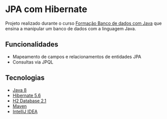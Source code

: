 # JPA com Hibernate

Projeto realizado durante o curso [Formação Banco de dados com Java](https://cursos.alura.com.br/formacao-banco-dados-java) que ensina a manipular um banco de dados com a linguagem Java.

## Funcionalidades

- Mapeamento de campos e relacionamentos de entidades JPA
- Consultas via JPQL

## Tecnologias

- [Java 8](https://www.oracle.com/java/technologies/downloads/#java8)
- [Hibernate 5.6](https://hibernate.org/orm/)
- [H2 Database 2.1](https://www.h2database.com/html/main.html)
- [Maven](https://maven.apache.org/)
- [IntelliJ IDEA](https://www.jetbrains.com/idea)
